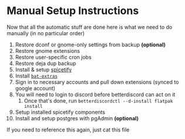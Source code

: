# Manual Setup Instructions

Now that all the automatic stuff are done here is what we need to do manually (in no particular order)

1. Restore dconf or gnome-only settings from backup **(optional)**
2. Restore gnome extensions
3. Restore user-specific cron jobs
4. Restore deja dup backup
5. Install & setup [spicetify](https://spicetify.app/docs/advanced-usage/installation)
6. Install [`bat-extras`](https://github.com/eth-p/bat-extras)
7. Sign in to necessary accounts and pull down extensions (synced to google account)
8. You will need to login to discord before betterdiscord can act on it
   1. Once that's done, run `betterdiscordctl --d-install flatpak install`
9. Setup installed spicetify components
10. Install and setup postgres with pgAdmin **(optional)**

If you need to reference this again, just cat this file
